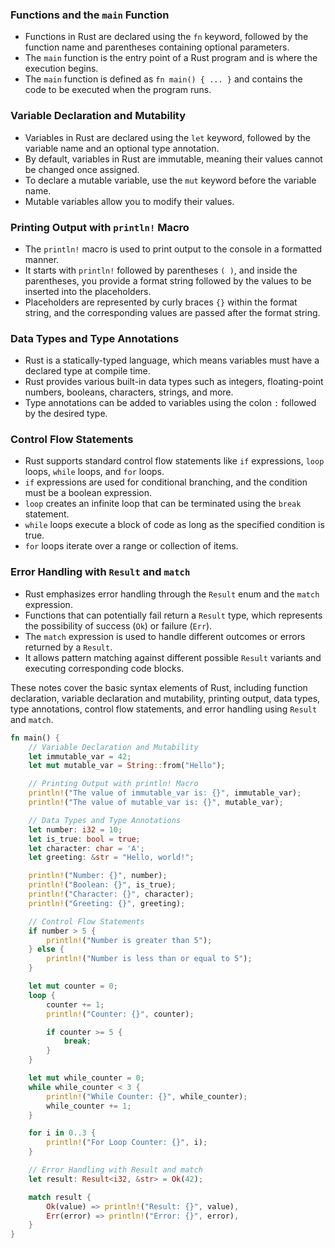 ### Functions and the `main` Function

- Functions in Rust are declared using the `fn` keyword, followed by the function name and parentheses containing optional parameters.
- The `main` function is the entry point of a Rust program and is where the execution begins.
- The `main` function is defined as `fn main() { ... }` and contains the code to be executed when the program runs.

### Variable Declaration and Mutability

- Variables in Rust are declared using the `let` keyword, followed by the variable name and an optional type annotation.
- By default, variables in Rust are immutable, meaning their values cannot be changed once assigned.
- To declare a mutable variable, use the `mut` keyword before the variable name.
- Mutable variables allow you to modify their values.

### Printing Output with `println!` Macro

- The `println!` macro is used to print output to the console in a formatted manner.
- It starts with `println!` followed by parentheses `( )`, and inside the parentheses, you provide a format string followed by the values to be inserted into the placeholders.
- Placeholders are represented by curly braces `{}` within the format string, and the corresponding values are passed after the format string.

### Data Types and Type Annotations

- Rust is a statically-typed language, which means variables must have a declared type at compile time.
- Rust provides various built-in data types such as integers, floating-point numbers, booleans, characters, strings, and more.
- Type annotations can be added to variables using the colon `:` followed by the desired type.

### Control Flow Statements

- Rust supports standard control flow statements like `if` expressions, `loop` loops, `while` loops, and `for` loops.
- `if` expressions are used for conditional branching, and the condition must be a boolean expression.
- `loop` creates an infinite loop that can be terminated using the `break` statement.
- `while` loops execute a block of code as long as the specified condition is true.
- `for` loops iterate over a range or collection of items.

### Error Handling with `Result` and `match`

- Rust emphasizes error handling through the `Result` enum and the `match` expression.
- Functions that can potentially fail return a `Result` type, which represents the possibility of success (`Ok`) or failure (`Err`).
- The `match` expression is used to handle different outcomes or errors returned by a `Result`.
- It allows pattern matching against different possible `Result` variants and executing corresponding code blocks.

These notes cover the basic syntax elements of Rust, including function declaration, variable declaration and mutability, printing output, data types, type annotations, control flow statements, and error handling using `Result` and `match`.

```rust
fn main() {
    // Variable Declaration and Mutability
    let immutable_var = 42;
    let mut mutable_var = String::from("Hello");

    // Printing Output with println! Macro
    println!("The value of immutable_var is: {}", immutable_var);
    println!("The value of mutable_var is: {}", mutable_var);

    // Data Types and Type Annotations
    let number: i32 = 10;
    let is_true: bool = true;
    let character: char = 'A';
    let greeting: &str = "Hello, world!";

    println!("Number: {}", number);
    println!("Boolean: {}", is_true);
    println!("Character: {}", character);
    println!("Greeting: {}", greeting);

    // Control Flow Statements
    if number > 5 {
        println!("Number is greater than 5");
    } else {
        println!("Number is less than or equal to 5");
    }

    let mut counter = 0;
    loop {
        counter += 1;
        println!("Counter: {}", counter);

        if counter >= 5 {
            break;
        }
    }

    let mut while_counter = 0;
    while while_counter < 3 {
        println!("While Counter: {}", while_counter);
        while_counter += 1;
    }

    for i in 0..3 {
        println!("For Loop Counter: {}", i);
    }

    // Error Handling with Result and match
    let result: Result<i32, &str> = Ok(42);

    match result {
        Ok(value) => println!("Result: {}", value),
        Err(error) => println!("Error: {}", error),
    }
}
```